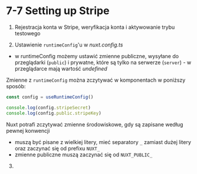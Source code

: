# 7-7 Setting up Stripe

1. Rejestracja konta w Stripe, weryfikacja konta i aktywowanie trybu testowego

2. Ustawienie `runtimeConfig`'u w *nuxt.config.ts*
- w runtimeConfig możemy ustawić zmienne publiczne, wysyłane do przeglądarki (`public`) i prywatne, które są tylko na serwerze (`server`) - w przeglądarce mają wartość *undefined*

Zmienne z `runtimeConfig` można zczytywać w komponentach w poniższy sposób:
```ts
const config = useRuntimeConfig()

console.log(config.stripeSecret)
console.log(config.public.stripeKey)
```

Nuxt potrafi zczytywać zmienne środowiskowe, gdy są zapisane według pewnej konwencji
- muszą być pisane z wielkiej litery, mieć separatory `_` zamiast dużej litery oraz zaczynać się od prefixu `NUXT_`
- zmienne publiczne muszą zaczynać się od `NUXT_PUBLIC_`

3. 
